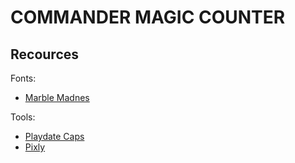 # COMMANDER MAGIC COUNTER

## Recources 
Fonts:  
- [Marble Madnes](https://idleberg.github.io/playdate-arcade-fonts/try/Marble%20Madness)

Tools: 
- [Playdate Caps](https://play.date/caps/)
- [Pixly](https://play.google.com/store/apps/details?id=com.meltinglogic.pixly&hl=en&gl=US)
